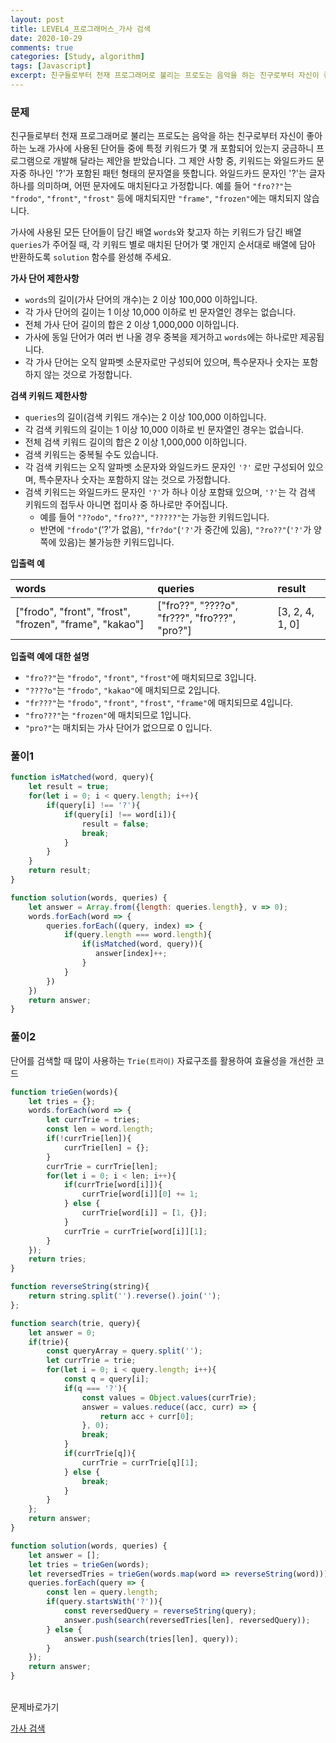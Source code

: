 ```yaml
---
layout: post
title: LEVEL4_프로그래머스_가사 검색
date: 2020-10-29
comments: true
categories: [Study, algorithm]
tags: [Javascript]
excerpt: 친구들로부터 천재 프로그래머로 불리는 프로도는 음악을 하는 친구로부터 자신이 좋아하는 노래 가사에 사용된 단어들 중에 특정 키워드가 몇 개 포함되어 있는지 궁금하니 프로그램으로 개발해 달라는 제안을 받았습니다.
---
```


### 문제

친구들로부터 천재 프로그래머로 불리는 프로도는 음악을 하는 친구로부터 자신이 좋아하는 노래 가사에 사용된 단어들 중에 특정 키워드가 몇 개 포함되어 있는지 궁금하니 프로그램으로 개발해 달라는 제안을 받았습니다.
그 제안 사항 중, 키워드는 와일드카드 문자중 하나인 '?'가 포함된 패턴 형태의 문자열을 뜻합니다. 와일드카드 문자인 '?'는 글자 하나를 의미하며, 어떤 문자에도 매치된다고 가정합니다. 예를 들어 `"fro??"`는 `"frodo"`, `"front"`, `"frost"` 등에 매치되지만 `"frame"`, `"frozen"`에는 매치되지 않습니다.
<br>

가사에 사용된 모든 단어들이 담긴 배열 `words`와 찾고자 하는 키워드가 담긴 배열 `queries`가 주어질 때, 각 키워드 별로 매치된 단어가 몇 개인지 순서대로 배열에 담아 반환하도록 `solution` 함수를 완성해 주세요.
<br>

**가사 단어 제한사항**

- `words`의 길이(가사 단어의 개수)는 2 이상 100,000 이하입니다.
- 각 가사 단어의 길이는 1 이상 10,000 이하로 빈 문자열인 경우는 없습니다.
- 전체 가사 단어 길이의 합은 2 이상 1,000,000 이하입니다.
- 가사에 동일 단어가 여러 번 나올 경우 중복을 제거하고 `words`에는 하나로만 제공됩니다.
- 각 가사 단어는 오직 알파벳 소문자로만 구성되어 있으며, 특수문자나 숫자는 포함하지 않는 것으로 가정합니다.


**검색 키워드 제한사항**

- `queries`의 길이(검색 키워드 개수)는 2 이상 100,000 이하입니다.
- 각 검색 키워드의 길이는 1 이상 10,000 이하로 빈 문자열인 경우는 없습니다.
- 전체 검색 키워드 길이의 합은 2 이상 1,000,000 이하입니다.
- 검색 키워드는 중복될 수도 있습니다.
- 각 검색 키워드는 오직 알파벳 소문자와 와일드카드 문자인 `'?'` 로만 구성되어 있으며, 특수문자나 숫자는 포함하지 않는 것으로 가정합니다.
- 검색 키워드는 와일드카드 문자인 `'?'`가 하나 이상 포함돼 있으며, `'?'`는 각 검색 키워드의 접두사 아니면 접미사 중 하나로만 주어집니다.
    - 예를 들어 `"??odo"`, `"fro??"`, `"?????"`는 가능한 키워드입니다.
    - 반면에 `"frodo"`('?'가 없음), `"fr?do"`(`'?'`가 중간에 있음), `"?ro??"`(`'?'`가 양쪽에 있음)는 불가능한 키워드입니다.	


**입출력 예**

| words | queries | result | 
| :----- | :----- | :----- | 
| ["frodo", "front", "frost", "frozen", "frame", "kakao"] | ["fro??", "????o", "fr???", "fro???", "pro?"] | [3, 2, 4, 1, 0] |	


**입출력 예에 대한 설명**

- `"fro??"`는 `"frodo"`, `"front"`, `"frost"`에 매치되므로 3입니다.
- `"????o"`는 `"frodo"`, `"kakao"`에 매치되므로 2입니다.
- `"fr???"`는 `"frodo"`, `"front"`, `"frost"`, `"frame"`에 매치되므로 4입니다.
- `"fro???"`는 `"frozen"`에 매치되므로 1입니다.
- `"pro?"`는 매치되는 가사 단어가 없으므로 0 입니다.	


### 풀이1

```javascript
function isMatched(word, query){
    let result = true;
    for(let i = 0; i < query.length; i++){
        if(query[i] !== '?'){
            if(query[i] !== word[i]){
                result = false;
                break;
            }
        }
    }
    return result;
}

function solution(words, queries) {
    let answer = Array.from({length: queries.length}, v => 0);
    words.forEach(word => {
        queries.forEach((query, index) => {
            if(query.length === word.length){
                if(isMatched(word, query)){
                   answer[index]++; 
                }
            }
        })
    })
    return answer;
}
```

### 풀이2
단어를 검색할 때 많이 사용하는 `Trie(트라이)` 자료구조를 활용하여 효율성을 개선한 코드

```javascript
function trieGen(words){
    let tries = {};
    words.forEach(word => {
        let currTrie = tries; 
        const len = word.length;
        if(!currTrie[len]){
            currTrie[len] = {};
        } 
        currTrie = currTrie[len];
        for(let i = 0; i < len; i++){
            if(currTrie[word[i]]){
                currTrie[word[i]][0] += 1;
            } else {
                currTrie[word[i]] = [1, {}];
            }
            currTrie = currTrie[word[i]][1];
        }
    });
    return tries;
}

function reverseString(string){
    return string.split('').reverse().join('');
};

function search(trie, query){
    let answer = 0; 
    if(trie){
        const queryArray = query.split('');
        let currTrie = trie;
        for(let i = 0; i < query.length; i++){
            const q = query[i];
            if(q === '?'){
                const values = Object.values(currTrie);
                answer = values.reduce((acc, curr) => {
                    return acc + curr[0];
                }, 0);
                break;
            }
            if(currTrie[q]){
                currTrie = currTrie[q][1]; 
            } else {
                break;
            }
        }
    };
    return answer;
}

function solution(words, queries) {
    let answer = [];
    let tries = trieGen(words);
    let reversedTries = trieGen(words.map(word => reverseString(word))); 
    queries.forEach(query => {
        const len = query.length;
        if(query.startsWith('?')){
            const reversedQuery = reverseString(query);
            answer.push(search(reversedTries[len], reversedQuery));
        } else {
            answer.push(search(tries[len], query));
        }
    });
    return answer;
}
```

<br>
<span class="reference">문제바로가기</span>

[가사 검색](https://programmers.co.kr/learn/courses/30/lessons/60060)

